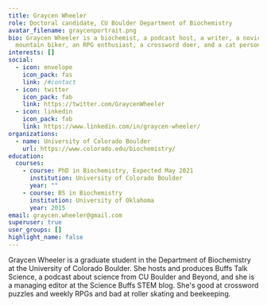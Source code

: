 ```yaml
---
title: Graycen Wheeler
role: Doctoral candidate, CU Boulder Department of Biochemistry
avatar_filename: graycenportrait.png
bio: Graycen Wheeler is a biochemist, a podcast host, a writer, a novice
  mountain biker, an RPG enthusiast, a crossword doer, and a cat person.
interests: []
social:
  - icon: envelope
    icon_pack: fas
    link: /#contact
  - icon: twitter
    icon_pack: fab
    link: https://twitter.com/GraycenWheeler
  - icon: linkedin
    icon_pack: fab
    link: https://www.linkedin.com/in/graycen-wheeler/
organizations:
  - name: University of Colorado Boulder
    url: https://www.colorado.edu/biochemistry/
education:
  courses:
    - course: PhD in Biochemistry, Expected May 2021
      institution: University of Colorado Boulder
      year: ""
    - course: BS in Biochemistry
      institution: University of Oklahoma
      year: 2015
email: graycen.wheeler@gmail.com
superuser: true
user_groups: []
highlight_name: false
---
```

Graycen Wheeler is a graduate student in the Department of Biochemistry at the University of Colorado Boulder. She hosts and produces Buffs Talk Science, a podcast about science from CU Boulder and Beyond, and she is a managing editor at the Science Buffs STEM blog. She's good at crossword puzzles and weekly RPGs and bad at roller skating and beekeeping.